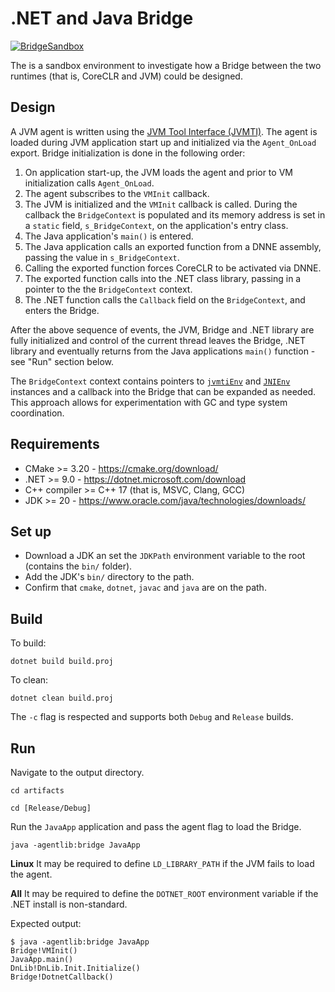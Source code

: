 # .NET and Java Bridge

[![BridgeSandbox](https://github.com/AaronRobinsonMSFT/BridgeSandbox/actions/workflows/master.yml/badge.svg)](https://github.com/AaronRobinsonMSFT/BridgeSandbox/actions/workflows/master.yml)

The is a sandbox environment to investigate how a Bridge between the two runtimes (that is, CoreCLR and JVM) could be designed.

## Design

A JVM agent is written using the [JVM Tool Interface (JVMTI)](https://docs.oracle.com/en/java/javase/20/docs/specs/jvmti.html). The agent is loaded during JVM application start up and initialized via the `Agent_OnLoad` export. Bridge initialization is done in the following order:

1) On application start-up, the JVM loads the agent and prior to VM initialization calls `Agent_OnLoad`.
2) The agent subscribes to the `VMInit` callback.
3) The JVM is initialized and the `VMInit` callback is called. During the callback the `BridgeContext` is populated and its memory address is set in a `static` field, `s_BridgeContext`, on the application's entry class.
4) The Java application's `main()` is entered.
5) The Java application calls an exported function from a DNNE assembly, passing the value in `s_BridgeContext`.
6) Calling the exported function forces CoreCLR to be activated via DNNE.
7) The exported function calls into the .NET class library, passing in a pointer to the the `BridgeContext` context.
8) The .NET function calls the `Callback` field on the `BridgeContext`, and enters the Bridge.

After the above sequence of events, the JVM, Bridge and .NET library are fully initialized and control of the current thread leaves the Bridge, .NET library and eventually returns from the Java applications `main()` function - see "Run" section below.

The `BridgeContext` context contains pointers to [`jvmtiEnv`](https://docs.oracle.com/en/java/javase/20/docs/specs/jvmti.html) and [`JNIEnv`](https://docs.oracle.com/en/java/javase/20/docs/specs/jni/index.html) instances and a callback into the Bridge that can be expanded as needed. This approach allows for experimentation with GC and type system coordination.

## Requirements

- CMake >= 3.20 - https://cmake.org/download/
- .NET >= 9.0 - https://dotnet.microsoft.com/download
- C++ compiler >= C++ 17 (that is, MSVC, Clang, GCC)
- JDK >= 20 - https://www.oracle.com/java/technologies/downloads/

## Set up

- Download a JDK an set the `JDKPath` environment variable to the root (contains the `bin/` folder).
- Add the JDK's `bin/` directory to the path.
- Confirm that `cmake`, `dotnet`, `javac` and `java` are on the path.

## Build

To build:

`dotnet build build.proj`

To clean:

`dotnet clean build.proj`

The `-c` flag is respected and supports both `Debug` and `Release` builds.

## Run

Navigate to the output directory.

`cd artifacts`

`cd [Release/Debug]`

Run the `JavaApp` application and pass the agent flag to load the Bridge.

`java -agentlib:bridge JavaApp`

**Linux** It may be required to define `LD_LIBRARY_PATH` if the JVM fails to load the agent.

**All** It may be required to define the `DOTNET_ROOT` environment variable if the .NET install is non-standard.

Expected output:

```console
$ java -agentlib:bridge JavaApp
Bridge!VMInit()
JavaApp.main()
DnLib!DnLib.Init.Initialize()
Bridge!DotnetCallback()
```
